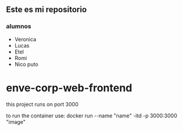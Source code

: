 ## Este es mi repositorio

### alumnos

- Veronica
- Lucas
- Etel
- Romi
- Nico puto

# enve-corp-web-frontend

this project runs on port 3000


to run the container use:
     docker run --name "name" -itd -p 3000:3000 "image"


